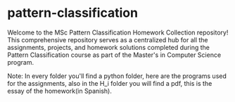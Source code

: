 # pattern-classification
Welcome to the MSc Pattern Classification Homework Collection repository! This comprehensive repository serves as a centralized hub for all the assignments, projects, and homework solutions completed during the Pattern Classification course as part of the Master's in Computer Science program.

Note: In every folder you'll find a python folder, here are the programs used for the assignments, also in the H_i folder you will find a pdf, this is the essay of the homework(in Spanish).

